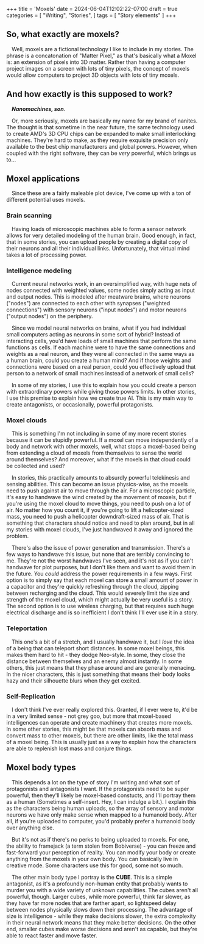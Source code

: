 +++
title = 'Moxels'
date = 2024-06-04T12:02:22-07:00
draft = true
categories = [
    "Writing",
    "Stories",
]
tags = [
    "Story elements"
]
+++

## So, what exactly are moxels?

&emsp;Well, moxels are a fictional technology I like to include in my stories. The phrase is a concatonation of "Matter Pixel," as that's basically what a Moxel is: an extension of pixels into 3D matter. Rather than having a computer project images on a screen with lots of tiny pixels, the concept of moxels would allow computers to project 3D objects with lots of tiny moxels.

## And how exactly is this supposed to work?

&emsp;***Nanomachines, son***.

&emsp;Or, more seriously, moxels are basically my name for my brand of nanites. The thought is that sometime in the near future, the same technology used to create AMD's 3D CPU chips can be expanded to make small interlocking machines. They're hard to make, as they require exquisite precision only available to the best chip manufacturers and global powers. However, when coupled with the right software, they can be *very* powerful, which brings us to...

## Moxel applications

&emsp;Since these are a fairly maleable plot device, I've come up with a ton of different potential uses moxels. 

### Brain scanning

&emsp;Having loads of microscopic machines able to form a sensor network allows for very detailed modeling of the human brain. Good enough, in fact, that in some stories, you can upload people by creating a digital copy of their neurons and all their individual links. Unfortunately, that virtual mind takes a lot of processing power.

### Intelligence modeling

&emsp;Current neural networks work, in an oversimplified way, with huge nets of nodes connected with weighted values, some nodes simply acting as input and output nodes. This is modeled after meatware brains, where neurons ("nodes") are connected to each other with synapses ("weighted connections") with sensory neurons ("input nodes") and motor neurons ("output nodes") on the periphery.

&emsp;Since we model neural networks on brains, what if you had individual small computers acting as neurons in some sort of hybrid? Instead of interacting cells, you'd have loads of small machines that perform the same functions as cells. If each machine were to have the same connections and weights as a real neuron, and they were all connected in the same ways as a human brain, could you create a human mind? And if those weights and connections were based on a real person, could you effectively upload that person to a network of small machines instead of a network of small cells?

&emsp;In some of my stories, I use this to explain how you could create a person with extraordinary powers while giving those powers limits. In other stories, I use this premise to explain how we create true AI. This is my main way to create antagonists, or occasionally, powerful protagonists.

### Moxel clouds

&emsp;This is something I'm not including in some of my more recent stories because it can be stupidly powerful. If a moxel can move independently of a body and network with other moxels, well, what stops a moxel-based being from extending a cloud of moxels from themselves to sense the world around themselves? And moreover, what if the moxels in that cloud could be collected and used?

&emsp;In stories, this practically amounts to absurdly powerful telekinesis and sensing abilities. This can become an issue physics-wise, as the moxels need to push against air to move through the air. For a microscopic particle, it's easy to handwave the wind created by the movement of moxels, but if you're using the moxel cloud to move things, you need to push on a *lot* of air. No matter how you count it, if you're going to lift a helicopter-sized mass, you need to push a helicopter downdraft-sized mass of air. That is something that characters should notice and need to plan around, but in all my stories with moxel clouds, I've just handwaved it away and ignored the problem.

&emsp;There's also the issue of power generation and transmission. There's a few ways to handwave this issue, but none that are terribly convincing to me. They're not the worst handwaves I've seen, and it's not as if you can't handwave for plot purposes, but I don't like them and want to avoid them in the future. You *could* address the power requirements in a few ways. First option is to simply say that each moxel can store a small amount of power in a capacitor and they're quickly refreshing through the cloud, zipping between recharging and the cloud. This would severely limit the size and strength of the moxel cloud, which might actually be very useful is a story. The second option is to use wireless charging, but that requires such huge electrical discharge and is so inefficient I don't think I'll ever use it in a story.

### Teleportation

&emsp;This one's a bit of a stretch, and I usually handwave it, but I *love* the idea of a being that can teleport short distances. In some moxel beings, this makes them hard to hit - they dodge Neo-style. In some, they close the distance between themselves and an enemy almost instantly. In some others, this just means that they phase around and are generally menacing. In the nicer characters, this is just something that means their body looks hazy and their silhouette blurs when they get excited.

### Self-Replication

&emsp;I don't think I've ever really explored this. Granted, if I ever were to, it'd be in a very limited sense - not grey goo, but more that moxel-based intelligences can operate and create machinery that creates more moxels. In some other stories, this might be that moxels can absorb mass and convert mass to other moxels, but there are other limits, like the total mass of a moxel being. This is usually just as a way to explain how the characters are able to replenish lost mass and conjure things.

## Moxel body types

&emsp;This depends a lot on the type of story I'm writing and what sort of protagonists and antagonists I want. If the protagonists need to be super powerful, then they'll likely be moxel-based constucts, and I'll portray them as a human (Sometimes a self-insert. Hey, I can indulge a bit.). I explain this as the characters being human uploads, so the array of sensory and motor neurons we have only make sense when mapped to a humanoid body. After all, if you're uploaded to computer, you'd probably prefer a humanoid body over anything else. 

&emsp;But it's not as if there's no perks to being uploaded to moxels. For one, the ability to framejack (a term stolen from Bobiverse) - you can freeze and fast-forward your perception of reality. You can modify your body or create anything from the moxels in your own body. You can basically live in creative mode. Some characters use this for good, some not so much.

&emsp;The other main body type I portray is the **CUBE**. This is a simple antagonist, as it's a profoundly non-human entity that probably wants to murder you with a wide variety of unknown capabilities. The cubes aren't all powerful, though. Larger cubes, while more powerful, think far slower, as they have far more nodes that are farther apart, so lightspeed delay between nodes physically slows down their processing. The advantage of size is intelligence - while they make decisions slower, the extra complexity in their neural network means that they make better decisions. On the other end, smaller cubes make worse decisions and aren't as capable, but they're able to react faster and move faster.